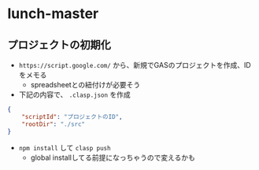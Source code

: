 # lunch-master

## プロジェクトの初期化

* `https://script.google.com/` から、新規でGASのプロジェクトを作成、IDをメモる
    * spreadsheetとの紐付けが必要そう
* 下記の内容で、 `.clasp.json` を作成

```json
{
    "scriptId": "プロジェクトのID",
    "rootDir": "./src"
}
```

* `npm install` して `clasp push`
    * global installしてる前提になっちゃうので変えるかも